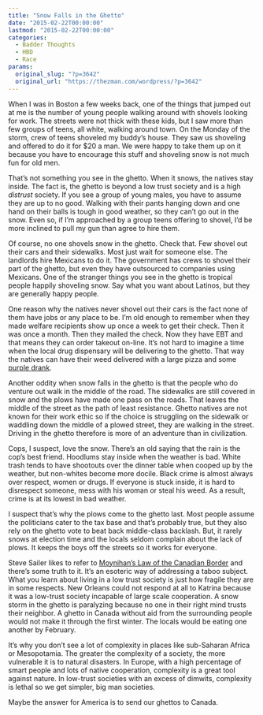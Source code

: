 ```yaml
---
title: "Snow Falls in the Ghetto"
date: "2015-02-22T00:00:00"
lastmod: "2015-02-22T00:00:00"
categories:
  - Badder Thoughts
  - HBD
  - Race
params:
  original_slug: "?p=3642"
  original_url: "https://thezman.com/wordpress/?p=3642"
---
```


When I was in Boston a few weeks back, one of the things that jumped out
at me is the number of young people walking around with shovels looking
for work. The streets were not thick with these kids, but I saw more
than few groups of teens, all white, walking around town. On the Monday
of the storm, crew of teens shoveled my buddy’s house. They saw us
shoveling and offered to do it for $20 a man. We were happy to take them
up on it because you have to encourage this stuff and shoveling snow is
not much fun for old men.

That’s not something you see in the ghetto. When it snows, the natives
stay inside. The fact is, the ghetto is beyond a low trust society and
is a high *distrust* society. If you see a group of young males, you
have to assume they are up to no good. Walking with their pants hanging
down and one hand on their balls is tough in good weather, so they can’t
go out in the snow. Even so, if I’m approached by a group teens offering
to shovel, I’d be more inclined to pull my gun than agree to hire them.

Of course, no one shovels snow in the ghetto. Check that. Few shovel out
their cars and their sidewalks. Most just wait for someone else. The
landlords hire Mexicans to do it. The government has crews to shovel
their part of the ghetto, but even they have outsourced to companies
using Mexicans. One of the stranger things you see in the ghetto is
tropical people happily shoveling snow. Say what you want about Latinos,
but they are generally happy people.

One reason why the natives never shovel out their cars is the fact none
of them have jobs or any place to be. I’m old enough to remember when
they made welfare recipients show up once a week to get their check.
Then it was once a month. Then they mailed the check. Now they have EBT
and that means they can order takeout on-line. It’s not hard to imagine
a time when the local drug dispensary will be delivering to the ghetto.
That way the natives can have their weed delivered with a large pizza
and some [purple drank](http://en.wikipedia.org/wiki/Purple_drank).

Another oddity when snow falls in the ghetto is that the people who do
venture out walk in the middle of the road. The sidewalks are still
covered in snow and the plows have made one pass on the roads. That
leaves the middle of the street as the path of least resistance. Ghetto
natives are not known for their work ethic so if the choice is
struggling on the sidewalk or waddling down the middle of a plowed
street, they are walking in the street. Driving in the ghetto therefore
is more of an adventure than in civilization.

Cops, I suspect, love the snow. There’s an old saying that the rain is
the cop’s best friend. Hoodlums stay inside when the weather is bad.
White trash tends to have shootouts over the dinner table when cooped up
by the weather, but non-whites become more docile. Black crime is almost
always over respect, women or drugs. If everyone is stuck inside, it is
hard to disrespect someone, mess with his woman or steal his weed. As a
result, crime is at its lowest in bad weather.

I suspect that’s why the plows come to the ghetto last. Most people
assume the politicians cater to the tax base and that’s probably true,
but they also rely on the ghetto vote to beat back middle-class
backlash. But, it rarely snows at election time and the locals seldom
complain about the lack of plows. It keeps the boys off the streets so
it works for everyone.

Steve Sailer likes to refer to [Moynihan’s Law of the Canadian
Border](http://www.vdare.com/posts/moynihans-law-of-the-canadian-border-522-correlation)
and there’s some truth to it. It’s an esoteric way of addressing a taboo
subject. What you learn about living in a low trust society is just how
fragile they are in some respects. New Orleans could not respond at all
to Katrina because it was a low-trust society incapable of large scale
cooperation. A snow storm in the ghetto is paralyzing because no one in
their right mind trusts their neighbor. A ghetto in Canada without aid
from the surrounding people would not make it through the first winter.
The locals would be eating one another by February.

It’s why you don’t see a lot of complexity in places like sub-Saharan
Africa or Mesopotamia. The greater the complexity of a society, the more
vulnerable it is to natural disasters. In Europe, with a high percentage
of smart people and lots of native cooperation, complexity is a great
tool against nature. In low-trust societies with an excess of dimwits,
complexity is lethal so we get simpler, big man societies.

Maybe the answer for America is to send our ghettos to Canada.
